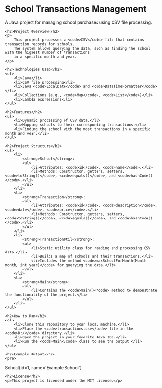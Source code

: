 <!DOCTYPE html>
<html lang="en">
<head>
    <meta charset="UTF-8">
    <meta name="viewport" content="width=device-width, initial-scale=1.0">
    <title>README - School Transactions Management</title>
</head>
<body>
    <h1>School Transactions Management</h1>
    <p>A Java project for managing school purchases using CSV file processing.</p>

    <h2>Project Overview</h2>
    <p>
        This project processes a <code>CSV</code> file that contains transaction records for schools. 
        The system allows querying the data, such as finding the school with the highest number of transactions 
        in a specific month and year.
    </p>

    <h2>Technologies Used</h2>
    <ul>
        <li>Java</li>
        <li>CSV file processing</li>
        <li>Java <code>LocalDate</code> and <code>DateTimeFormatter</code></li>
        <li>Collections (e.g., <code>Map</code>, <code>List</code>)</li>
        <li>Lambda expressions</li>
    </ul>

    <h2>Features</h2>
    <ul>
        <li>Dynamic processing of CSV data.</li>
        <li>Mapping schools to their corresponding transactions.</li>
        <li>Finding the school with the most transactions in a specific month and year.</li>
    </ul>

    <h2>Project Structure</h2>
    <ul>
        <li>
            <strong>School</strong>:
            <ul>
                <li>Attributes: <code>id</code>, <code>name</code>.</li>
                <li>Methods: Constructor, getters, setters, <code>toString()</code>, <code>equals()</code>, and <code>hashCode()</code>.</li>
            </ul>
        </li>
        <li>
            <strong>Transaction</strong>:
            <ul>
                <li>Attributes: <code>id</code>, <code>description</code>, <code>date</code>, <code>price</code>.</li>
                <li>Methods: Constructor, getters, setters, <code>toString()</code>, <code>equals()</code>, and <code>hashCode()</code>.</li>
            </ul>
        </li>
        <li>
            <strong>TransactionUtil</strong>:
            <ul>
                <li>Static utility class for reading and processing CSV data.</li>
                <li>Builds a map of schools and their transactions.</li>
                <li>Includes the method <code>maxSchoolForMonth(Month month, int year)</code> for querying the data.</li>
            </ul>
        </li>
        <li>
            <strong>Main</strong>:
            <ul>
                <li>Contains the <code>main()</code> method to demonstrate the functionality of the project.</li>
            </ul>
        </li>
    </ul>

    <h2>How to Run</h2>
    <ol>
        <li>Clone this repository to your local machine.</li>
        <li>Place the <code>transactions.csv</code> file in the <code>D:/</code> directory.</li>
        <li>Open the project in your favorite Java IDE.</li>
        <li>Run the <code>Main</code> class to see the output.</li>
    </ol>

    <h2>Example Output</h2>
    <pre>
School{id=1, name='Example School'}
    </pre>

    <h2>License</h2>
    <p>This project is licensed under the MIT License.</p>
</body>
</html>
